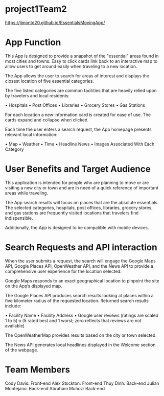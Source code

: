 # project1Team2

https://jjmonte20.github.io/EssentialsMovingApp/


# App Function

This App is designed to provide a snapshot of the "essential" areas found in most cities and towns.  Easy to click cards link back to an interactive map to allow users to get around easily when traveling to a new location.

The App allows the user to search for areas of interest and displays the closest location of five essential categories.  

The five listed categories are common facilities that are heavily relied upon by travelers and local residents:

•	Hospitals
•	Post Offices 
•	Libraries
•	Grocery Stores
•	Gas Stations

For each location a new information card is created for ease of use.  The cards expand and collapse when clicked.

Each time the user enters a search request, the App homepage presents relevant local information:

•	Map
•	Weather
•	Time
•	Headline News
•	Images Associated With Each Category 

# User Benefits and Target Audience 

This application is intended for people who are planning to move or are visiting a new city or town and are in need of a quick reference of important areas while traveling. 
 
The App search results will focus on places that are the absolute essentials.  The selected categories, hospitals, post offices, libraries, grocery stores, and gas stations are frequently visited locations that travelers find indispensible.

Additionally, the App is designed to be compatible with mobile devices.

# Search Requests and API interaction

When the user submits a request, the search will engage the Google Maps API, Google Places API, OpenWeather API, and the News API to provide a comprehensive user experience for the location selected.  

Google Maps responds to an exact geographical location to pinpoint the site on the App’s displayed map.  

The Google Places API produces search results looking at places within a five kilometer radius of the requested location.  Returned search results include:  

•	Facility Name 
•	Facility Address 
•	Google user reviews (ratings are scaled 1 to 5)
  o	(5 rated best and 1 worst; zero reflects that reviews are not available)  

The OpenWeatherMap provides results based on the city or town selected. 

The News API generates local headlines displayed in the Welcome section of the webpage.

# Team Members

Cody Davis: Front-end
Alex Stockton: Front-end 
Thuy Dinh: Back-end
Julian Montejano: Back-end
Abraham Muñoz: Back-end

